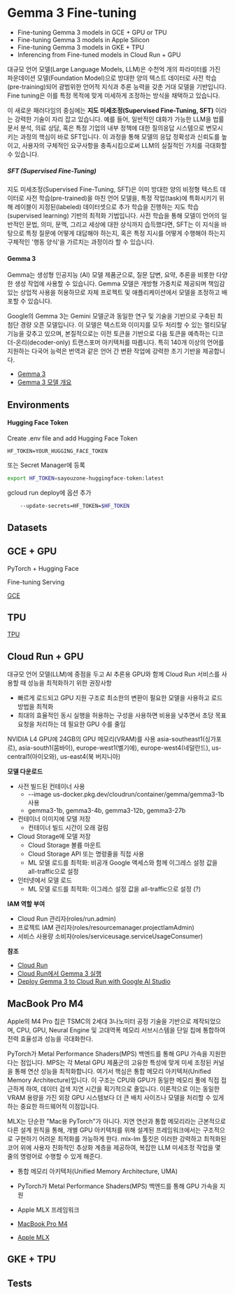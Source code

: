 # Gemma 3 Fine-tuning

- Fine-tuning Gemma 3 models in GCE + GPU or TPU 
- Fine-tuning Gemma 3 models in Apple Silicon
- Fine-tuning Gemma 3 models in GKE + TPU
- Inferencing from Fine-tuned models in Cloud Run + GPU

대규모 언어 모델(Large Language Models, LLM)은 수천억 개의 파라미터를 가진 파운데이션 모델(Foundation Model)으로 방대한 양의 텍스트 데이터로 사전 학습(pre-training)되어 광범위한 언어적 지식과 추론 능력을 갖춘 거대 모델을 기반입니다. 
Fine tuning은 이를 특정 목적에 맞게 미세하게 조정하는 방식을 채택하고 있습니다. 

이 새로운 패러다임의 중심에는 **지도 미세조정(Supervised Fine-Tuning, SFT)** 이라는 강력한 기술이 자리 잡고 있습니다. 
예를 들어, 일반적인 대화가 가능한 LLM을 법률 문서 분석, 의료 상담, 혹은 특정 기업의 내부 정책에 대한 질의응답 시스템으로 변모시키는 과정의 핵심이 바로 SFT입니다. 
이 과정을 통해 모델의 응답 정확성과 신뢰도를 높이고, 사용자의 구체적인 요구사항을 충족시킴으로써 LLM의 실질적인 가치를 극대화할 수 있습니다.

##### SFT (Supervised Fine-Tuning)

지도 미세조정(Supervised Fine-Tuning, SFT)은 이미 방대한 양의 비정형 텍스트 데이터로 사전 학습(pre-trained)을 마친 언어 모델을, 특정 작업(task)에 특화시키기 위해 레이블이 지정된(labeled) 데이터셋으로 추가 학습을 진행하는 지도 학습(supervised learning) 기반의 최적화 기법입니다.
사전 학습을 통해 모델이 언어의 일반적인 문법, 의미, 문맥, 그리고 세상에 대한 상식까지 습득했다면,
SFT는 이 지식을 바탕으로 특정 질문에 어떻게 대답해야 하는지, 혹은 특정 지시를 어떻게 수행해야 하는지 구체적인 '행동 양식'을 가르치는 과정이라 할 수 있습니다.

#### Gemma 3

Gemma는 생성형 인공지능 (AI) 모델 제품군으로, 질문 답변, 요약, 추론을 비롯한 다양한 생성 작업에 사용할 수 있습니다. Gemma 모델은 개방형 가중치로 제공되며 책임감 있는 상업적 사용을 허용하므로 자체 프로젝트 및 애플리케이션에서 모델을 조정하고 배포할 수 있습니다.

Google의 Gemma 3는 Gemini 모델군과 동일한 연구 및 기술을 기반으로 구축된 최첨단 경량 오픈 모델입니다. 이 모델은 텍스트와 이미지를 모두 처리할 수 있는 멀티모달 기능을 갖추고 있으며, 본질적으로는 이전 토큰을 기반으로 다음 토큰을 예측하는 디코더-온리(decoder-only) 트랜스포머 아키텍처를 따릅니다. 특히 140개 이상의 언어를 지원하는 다국어 능력은 번역과 같은 언어 간 변환 작업에 강력한 초기 기반을 제공합니다.

- [Gemma 3](https://huggingface.co/docs/transformers/main/model_doc/gemma3)
- [Gemma 3 모델 개요](https://ai.google.dev/gemma/docs/core?hl=ko)

## Environments

#### Hugging Face Token

Create .env file and add Hugging Face Token

```
HF_TOKEN=YOUR_HUGGING_FACE_TOKEN
```

또는 Secret Manager에 등록

```bash
export HF_TOKEN=sayouzone-huggingface-token:latest
```

gcloud run deploy에 옵션 추가

```bash
    --update-secrets=HF_TOKEN=$HF_TOKEN
```

## Datasets

####

## GCE + GPU

PyTorch + Hugging Face

Fine-tuning
Serving

[GCE](https://github.com/sayouzone/gemma3-sft/tree/main/gce)

## TPU

[TPU](https://github.com/sayouzone/gemma3-sft/tree/main/tpu)

## Cloud Run + GPU

대규모 언어 모델(LLM)에 중점을 두고 AI 추론용 GPU와 함께 Cloud Run 서비스를 사용할 때 성능을 최적화하기 위한 권장사항
- 빠르게 로드되고 GPU 지원 구조로 최소한의 변환이 필요한 모델을 사용하고 로드 방법을 최적화
- 최대의 효율적인 동시 실행을 허용하는 구성을 사용하면 비용을 낮추면서 초당 목표 요청을 처리하는 데 필요한 GPU 수를 줄임

NVIDIA L4 GPU에 24GB의 GPU 메모리(VRAM)를 사용
asia-southeast1(싱가포르), asia-south1(뭄바이), europe-west1(벨기에), europe-west4(네덜란드), us-central1(아이오와), us-east4(북 버지니아)

**모델 다운로드**
- 사전 빌드된 컨테이너 사용
  - --image us-docker.pkg.dev/cloudrun/container/gemma/gemma3-1b 사용
  - gemma3-1b, gemma3-4b, gemma3-12b, gemma3-27b
- 컨테이너 이미지에 모델 저장
  - 컨테이너 빌드 시간이 오래 걸림
- Cloud Storage에 모델 저장
  - Cloud Storage 볼륨 마운트
  - Cloud Storage API 또는 명령줄을 직접 사용
  - ML 모델 로드를 최적화: 비공개 Google 액세스와 함께 이그레스 설정 값을 all-traffic으로 설정
- 인터넷에서 모델 로드
  - ML 모델 로드를 최적화: 이그레스 설정 값을 all-traffic으로 설정 (?)

**IAM 역할 부여**
- Cloud Run 관리자(roles/run.admin)
- 프로젝트 IAM 관리자(roles/resourcemanager.projectIamAdmin)
- 서비스 사용량 소비자(roles/serviceusage.serviceUsageConsumer)

**참조**
- [Cloud Run](https://github.com/sayouzone/gemma3-sft/tree/main/cloudrun)
- [Cloud Run에서 Gemma 3 실행](https://cloud.google.com/run/docs/run-gemma-on-cloud-run?hl=ko)
- [Deploy Gemma 3 to Cloud Run with Google AI Studio](https://ai.google.dev/gemma/docs/core/deploy_to_cloud_run_from_ai_studio)

## MacBook Pro M4

Apple의 M4 Pro 칩은 TSMC의 2세대 3나노미터 공정 기술을 기반으로 제작되었으며, CPU, GPU, Neural Engine 및 고대역폭 메모리 서브시스템을 단일 칩에 통합하여 전력 효율성과 성능을 극대화한다.

PyTorch가 Metal Performance Shaders(MPS) 백엔드를 통해 GPU 가속을 지원한다는 점입니다. MPS는 각 Metal GPU 제품군의 고유한 특성에 맞게 미세 조정된 커널을 통해 연산 성능을 최적화합니다. 여기서 핵심은 통합 메모리 아키텍처(Unified Memory Architecture)입니다. 이 구조는 CPU와 GPU가 동일한 메모리 풀에 직접 접근하게 하여, 데이터 검색 지연 시간을 획기적으로 줄입니다. 이론적으로 이는 동일한 VRAM 용량을 가진 외장 GPU 시스템보다 더 큰 배치 사이즈나 모델을 처리할 수 있게 하는 중요한 하드웨어적 이점입니다.

MLX는 단순한 "Mac용 PyTorch"가 아니다. 지연 연산과 통합 메모리라는 근본적으로 다른 설계 원칙을 통해, 개별 GPU 아키텍처를 위해 설계된 프레임워크에서는 구조적으로 구현하기 어려운 최적화를 가능하게 한다.
mlx-lm 툴킷은 이러한 강력하고 최적화된 코어 위에 사용자 친화적인 추상화 계층을 제공하여, 복잡한 LLM 미세조정 작업을 몇 줄의 명령어로 수행할 수 있게 해준다.

- 통합 메모리 아키텍처(Unified Memory Architecture, UMA)
- PyTorch가 Metal Performance Shaders(MPS) 백엔드를 통해 GPU 가속을 지원
- Apple MLX 프레임워크

- [MacBook Pro M4](https://github.com/sayouzone/gemma3-sft/tree/main/m4)
- [Apple MLX](https://towardsdatascience.com/deploying-llms-locally-with-apples-mlx-framework-2b3862049a93/)

## GKE + TPU

## Tests